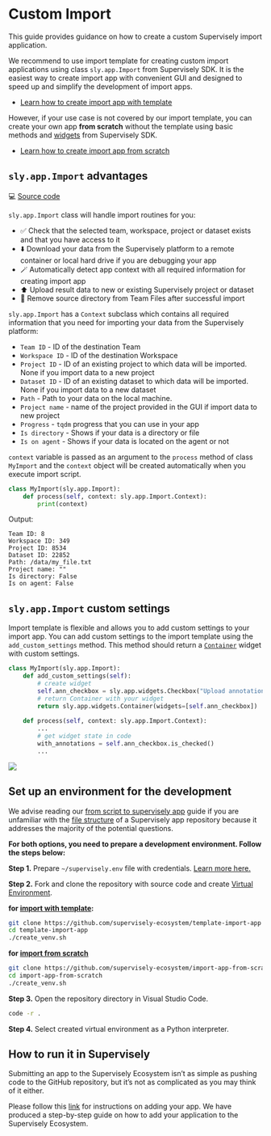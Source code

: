# Custom Import

This guide provides guidance on how to create a custom Supervisely import application.

We recommend to use import template for creating custom import applications using class `sly.app.Import` from Supervisely SDK. It is the easiest way to create import app with convenient GUI and designed to speed up and simplify the development of import apps.

* [Learn how to create import app with template](./create-import-app-from-template.md)

However, if your use case is not covered by our import template, you can create your own app **from scratch**  without the template using basic methods and [widgets](../widgets/README.md) from Supervisely SDK.

* [Learn how to create import app from scratch](./create-import-app-without-template.md)

## `sly.app.Import` advantages

💻 [Source code](https://github.com/supervisely/supervisely/blob/master/supervisely/app/import_template.py)

`sly.app.Import` class will handle import routines for you:

- ✅ Check that the selected team, workspace, project or dataset exists and that you have access to it
- ⬇️ Download your data from the Supervisely platform to a remote container or local hard drive if you are debugging your app
- 🪄 Automatically detect app context with all required information for creating import app
- ⬆️ Upload result data to new or existing Supervisely project or dataset
- 🧹 Remove source directory from Team Files after successful import

`sly.app.Import` has a `Context` subclass which contains all required information that you need for importing your data from the Supervisely platform:

- `Team ID` - ID of the destination Team
- `Workspace ID` - ID of the destination Workspace
- `Project ID` - ID of an existing project to which data will be imported. None if you import data to a new project
- `Dataset ID` - ID of an existing dataset to which data will be imported. None if you import data to a new dataset
- `Path` - Path to your data on the local machine. 
- `Project name` - name of the project provided in the GUI if import data to new project
- `Progress` - `tqdm` progress that you can use in your app
- `Is directory` - Shows if your data is a directory or file
- `Is on agent` - Shows if your data is located on the agent or not

`context` variable is passed as an argument to the `process` method of class `MyImport` and the `context` object will be created automatically when you execute import script.

```python
class MyImport(sly.app.Import):
    def process(self, context: sly.app.Import.Context):
        print(context)
```

Output:

```text
Team ID: 8
Workspace ID: 349
Project ID: 8534
Dataset ID: 22852
Path: /data/my_file.txt
Project name: ""
Is directory: False
Is on agent: False
```

## `sly.app.Import` custom settings

Import template is flexible and allows you to add custom settings to your import app. You can add custom settings to the import template using the `add_custom_settings` method. This method should return a [`Container`](../widgets/layouts-and-containers/container.md) widget with custom settings.

```python
class MyImport(sly.app.Import):
    def add_custom_settings(self):
        # create widget
        self.ann_checkbox = sly.app.widgets.Checkbox("Upload annotations", True)
        # return Container with your widget
        return sly.app.widgets.Container(widgets=[self.ann_checkbox])
        
    def process(self, context: sly.app.Import.Context):
        ...
        # get widget state in code
        with_annotations = self.ann_checkbox.is_checked()
        ...
```

<img src="https://github.com/supervisely-ecosystem/template-import-app/assets/48913536/de368077-4632-4ca6-be09-18fa40b7295b">

## Set up an environment for the development

We advise reading our [from script to supervisely app](../basics/from-script-to-supervisely-app.md) guide if you are unfamiliar with the [file structure](../basics/from-script-to-supervisely-app.md#repository-structure) of a Supervisely app repository because it addresses the majority of the potential questions.

**For both options, you need to prepare a development environment. Follow the steps below:**

**Step 1.** Prepare `~/supervisely.env` file with credentials. [Learn more here.](../../getting-started/basics-of-authentication.md#how-to-use-in-python)

**Step 2.** Fork and clone the repository with source code and create [Virtual Environment](https://docs.python.org/3/library/venv.html).

**for [import with template](./create-import-app-from-template.md):**

```bash
git clone https://github.com/supervisely-ecosystem/template-import-app
cd template-import-app
./create_venv.sh
```

**for [import from scratch](./create-import-app-without-template.md)**

```bash
git clone https://github.com/supervisely-ecosystem/import-app-from-scratch
cd import-app-from-scratch
./create_venv.sh
```

**Step 3.** Open the repository directory in Visual Studio Code.

```bash
code -r .
```

**Step 4.** Select created virtual environment as a Python interpreter.

## How to run it in Supervisely

Submitting an app to the Supervisely Ecosystem isn’t as simple as pushing code to the GitHub repository, but it’s not as complicated as you may think of it either.

Please follow this [link](../basics/add-private-app.md) for instructions on adding your app. We have produced a step-by-step guide on how to add your application to the Supervisely Ecosystem.